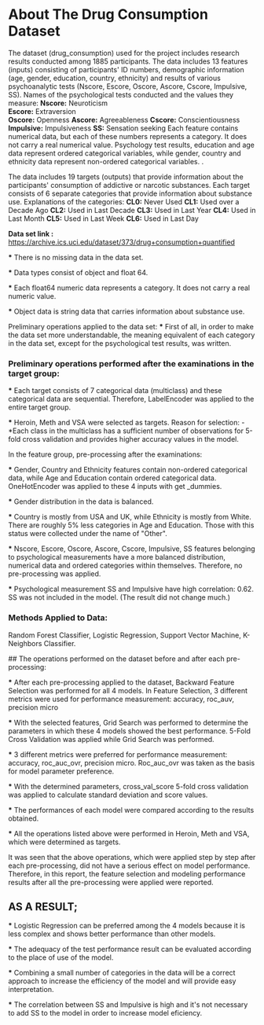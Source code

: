 # About The Drug Consumption Dataset

The dataset (drug_consumption) used for the project includes research results conducted among 1885 participants. The data includes 13 features (inputs) consisting of participants' ID numbers, demographic information (age, gender, education, country, ethnicity) and results of various psychoanalytic tests (Nscore, Escore, Oscore, Ascore, Cscore, Impulsive, SS). Names of the psychological tests conducted and the values they measure:
**Nscore:** Neuroticism\
**Escore:** Extraversion\
**Oscore:** Openness
**Ascore:** Agreeableness
**Cscore:** Conscientiousness
**Impulsive:** Impulsiveness
**SS:** Sensation seeking
Each feature contains numerical data, but each of these numbers represents a category. It does not carry a real numerical value. Psychology test results, education and age data represent ordered categorical variables, while gender, country and ethnicity data represent non-ordered categorical variables. .

The data includes 19 targets (outputs) that provide information about the participants' consumption of addictive or narcotic substances. Each target consists of 6 separate categories that provide information about substance use. Explanations of the categories:
**CL0:** Never Used
**CL1:** Used over a Decade Ago
**CL2:** Used in Last Decade
**CL3:** Used in Last Year
**CL4:** Used in Last Month
**CL5:** Used in Last Week
**CL6:** Used in Last Day

**Data set link :**  https://archive.ics.uci.edu/dataset/373/drug+consumption+quantified

__*__ There is no missing data in the data set.

__*__ Data types consist of object and float 64.

__*__ Each float64 numeric data represents a category. It does not carry a real numeric value.

__*__ Object data is string data that carries information about substance use.

Preliminary operations applied to the data set:
__*__ First of all, in order to make the data set more understandable, the meaning equivalent of each category in the data set, except for the psychological test results, was written.

### Preliminary operations performed after the examinations in the target group: 

__*__ Each target consists of 7 categorical data (multiclass) and these categorical data are sequential. Therefore, LabelEncoder was applied to the entire target group.

__*__ Heroin, Meth and VSA were selected as targets. Reason for selection: -*Each class in the multiclass has a sufficient number of observations for 5-fold cross validation and provides higher accuracy values in the model.

In the feature group, pre-processing after the examinations:

__*__ Gender, Country and Ethnicity features contain non-ordered categorical data, while Age and Education contain ordered categorical data. OneHotEncoder was applied to these 4 inputs with get _dummies.

__*__ Gender distribution in the data is balanced.

__*__ Country is mostly from USA and UK, while Ethnicity is mostly from White. There are roughly 5% less categories in Age and Education. Those with this status were collected under the name of "Other".

__*__ Nscore, Escore, Oscore, Ascore, Cscore, Impulsive, SS features belonging to psychological measurements have a more balanced distribution, numerical data and ordered categories within themselves. Therefore, no pre-processing was applied.

__*__ Psychological measurement SS and Impulsive have high correlation: 0.62. SS was not included in the model. (The result did not change much.)

### Methods Applied to Data:

Random Forest Classifier, Logistic Regression, Support Vector Machine, K-Neighbors Classifier.

## The operations performed on the dataset before and after each pre-processing:

__*__ After each pre-processing applied to the dataset, Backward Feature Selection was performed for all 4 models. In Feature Selection, 3 different metrics were used for performance measurement: accuracy, roc_auv, precision micro

__*__ With the selected features, Grid Search was performed to determine the parameters in which these 4 models showed the best performance. 5-Fold Cross Validation was applied while Grid Search was performed.

__*__ 3 different metrics were preferred for performance measurement: accuracy, roc_auc_ovr, precision micro. Roc_auc_ovr was taken as the basis for model parameter preference.

__*__ With the determined parameters, cross_val_score 5-fold cross validation was applied to calculate standard deviation and score values.

__*__ The performances of each model were compared according to the results obtained.

__*__ All the operations listed above were performed in Heroin, Meth and VSA, which were determined as targets.

It was seen that the above operations, which were applied step by step after each pre-processing, did not have a serious effect on model performance. Therefore, in this report, the feature selection and modeling performance results after all the pre-processing were applied were reported.

## AS A RESULT;
__*__ Logistic Regression can be preferred among the 4 models because it is less complex and shows better performance than other models.

__*__ The adequacy of the test performance result can be evaluated according to the place of use of the model.

__*__ Combining a small number of categories in the data will be a correct approach to increase the efficiency of the model and will provide easy interpretation.

__*__ The correlation between SS and Impulsive is high and it's not necessary to add SS to the model in order to increase model eficiency.



